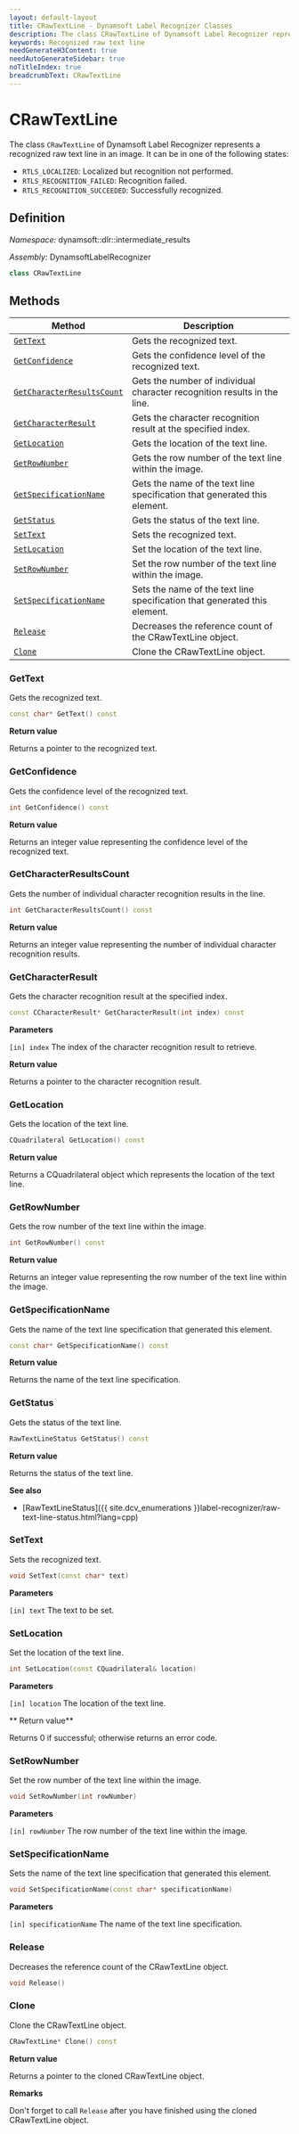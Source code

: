 ```yaml
---
layout: default-layout
title: CRawTextLine - Dynamsoft Label Recognizer Classes
description: The class CRawTextLine of Dynamsoft Label Recognizer represents a recognized raw text line.
keywords: Recognized raw text line
needGenerateH3Content: true
needAutoGenerateSidebar: true
noTitleIndex: true
breadcrumbText: CRawTextLine
---
```


# CRawTextLine

The class `CRawTextLine` of Dynamsoft Label Recognizer represents a recognized raw text line in an image. It can be in one of the following states:

* `RTLS_LOCALIZED`: Localized but recognition not performed.
* `RTLS_RECOGNITION_FAILED`: Recognition failed.
* `RTLS_RECOGNITION_SUCCEEDED`: Successfully recognized.

## Definition

*Namespace:* dynamsoft::dlr::intermediate_results

*Assembly:* DynamsoftLabelRecognizer

```cpp
class CRawTextLine
```

## Methods

| Method               | Description |
|----------------------|-------------|
| [`GetText`](#gettext) | Gets the recognized text.|
| [`GetConfidence`](#getconfidence) | Gets the confidence level of the recognized text.|
| [`GetCharacterResultsCount`](#getcharacterresultscount) | Gets the number of individual character recognition results in the line.|
| [`GetCharacterResult`](#getcharacterresult) | Gets the character recognition result at the specified index.|
| [`GetLocation`](#getlocation) | Gets the location of the text line.|
| [`GetRowNumber`](#getrownumber) | Gets the row number of the text line within the image.|
| [`GetSpecificationName`](#getspecificationname) | Gets the name of the text line specification that generated this element.|
| [`GetStatus`](#getstatus) | Gets the status of the text line.|
| [`SetText`](#settext) | Sets the recognized text.|
| [`SetLocation`](#setlocation) | Set the location of the text line.|
| [`SetRowNumber`](#setrownumber) | Set the row number of the text line within the image.|
| [`SetSpecificationName`](#setspecificationname) | Sets the name of the text line specification that generated this element.
| [`Release`](#release) | Decreases the reference count of the CRawTextLine object.|
| [`Clone`](#clone) | Clone the CRawTextLine object.|

### GetText

Gets the recognized text.

```cpp
const char* GetText() const
```

**Return value**

Returns a pointer to the recognized text.

### GetConfidence

Gets the confidence level of the recognized text.

```cpp
int GetConfidence() const
```

**Return value**

Returns an integer value representing the confidence level of the recognized text.

### GetCharacterResultsCount

Gets the number of individual character recognition results in the line.

```cpp
int GetCharacterResultsCount() const
```

**Return value**

Returns an integer value representing the number of individual character recognition results.

### GetCharacterResult

Gets the character recognition result at the specified index.

```cpp
const CCharacterResult* GetCharacterResult(int index) const
```

**Parameters**

`[in] index` The index of the character recognition result to retrieve.

**Return value**

Returns a pointer to the character recognition result.

### GetLocation

Gets the location of the text line.

```cpp
CQuadrilateral GetLocation() const
```

**Return value**

Returns a CQuadrilateral object which represents the location of the text line.

### GetRowNumber

Gets the row number of the text line within the image.

```cpp
int GetRowNumber() const
```

**Return value**

Returns an integer value representing the row number of the text line within the image.

### GetSpecificationName

Gets the name of the text line specification that generated this element.

```cpp
const char* GetSpecificationName() const
```

**Return value**

Returns the name of the text line specification.

### GetStatus

Gets the status of the text line.

```cpp
RawTextLineStatus GetStatus() const
```

**Return value**

Returns the status of the text line.

**See also**

* [RawTextLineStatus]({{ site.dcv_enumerations }}label-recognizer/raw-text-line-status.html?lang=cpp)

### SetText

Sets the recognized text.

```cpp
void SetText(const char* text)
```

**Parameters**

`[in] text` The text to be set.


### SetLocation

Set the location of the text line.

```cpp
int SetLocation(const CQuadrilateral& location)
```

**Parameters**

`[in] location` The location of the text line.

** Return value**

Returns 0 if successful; otherwise returns an error code.

### SetRowNumber

Set the row number of the text line within the image.

```cpp
void SetRowNumber(int rowNumber)
```

**Parameters**

`[in] rowNumber` The row number of the text line within the image.

### SetSpecificationName

Sets the name of the text line specification that generated this element.

```cpp
void SetSpecificationName(const char* specificationName)
```

**Parameters**

`[in] specificationName` The name of the text line specification.

### Release

Decreases the reference count of the CRawTextLine object.

```cpp
void Release()
```

### Clone

Clone the CRawTextLine object.

```cpp
CRawTextLine* Clone() const
```

**Return value**

Returns a pointer to the cloned CRawTextLine object.

**Remarks**

Don't forget to call `Release` after you have finished using the cloned CRawTextLine object.
